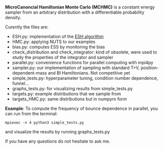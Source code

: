 **MicroCanoncial Hamiltonian Monte Carlo (MCHMC)** is a constant energy sampler from an arbitrary distribution with a differentiable probability density.


Curently the files are:


- ESH.py: implementation of the [ESH algorithm](https://arxiv.org/pdf/2111.02434.pdf)
- HMC.py: applying NUTS to our examples
- bias.py: computes ESS by monitoring the bias
- check_distribution and check_integrator: kind of obsolete, were used to study the properties of the integrator and sampler
- parallel.py: convenience functions for parallel computing with mpi4py
- sampler.py: our implementation of sampling with standard T+V, position-dependent-mass and BI Hamiltonians. Not competitive yet
- simple_tests.py: hyperparameter tuning, condition number dependence, funnel...
- graphs_tests.py: for visualizing results from simple_tests.py
- targets.py: example distributions that we sample from
- targets_HMC.py: same distributions but in numpyro form



**Example**:
To compute the frequency of bounce dependence in parallel, you can run from the terminal:
```
mpiexec -n 4 python3 simple_tests.py 
```
and visualize the results by running graphs_tests.py

If you have any questions do not hesitate to ask me.
